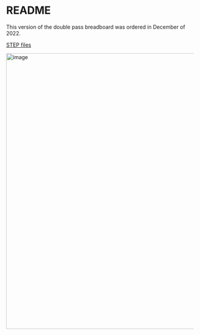 # README

This version of the double pass breadboard was ordered in December of 2022.  

[STEP files](https://drive.google.com/drive/folders/16sxVoB9SlQKuoe2YfAYTFK9D4cQ5Dohz?usp=sharing)

<img width="739" alt="image" src="https://user-images.githubusercontent.com/63123871/226499706-103d3e54-a34d-48ae-af30-a64b3af31a3d.png">
